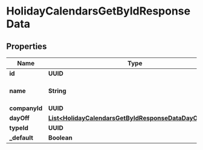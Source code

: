 

# HolidayCalendarsGetByIdResponseData


## Properties

| Name | Type | Description | Notes |
|------------ | ------------- | ------------- | -------------|
|**id** | **UUID** |  |  [optional] |
|**name** | **String** | The name of the holidays |  [optional] |
|**companyId** | **UUID** |  |  [optional] |
|**dayOff** | [**List&lt;HolidayCalendarsGetByIdResponseDataDayOffInner&gt;**](HolidayCalendarsGetByIdResponseDataDayOffInner.md) |  |  [optional] |
|**typeId** | **UUID** |  |  [optional] |
|**_default** | **Boolean** |  |  [optional] |



